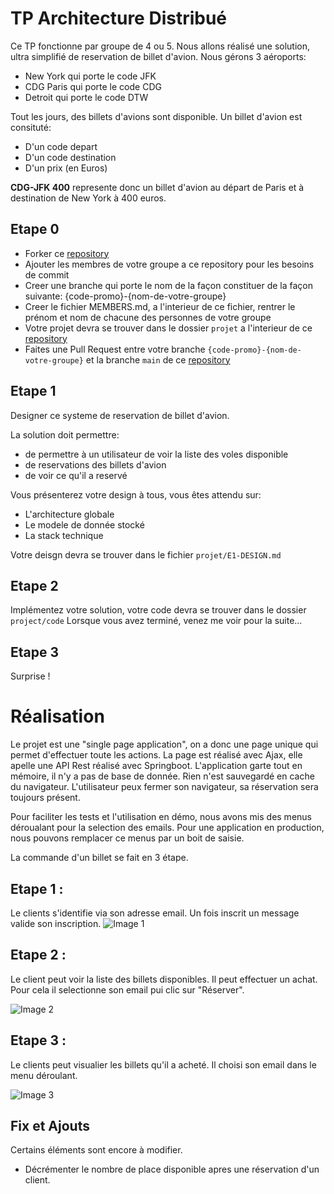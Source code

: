 # TP Architecture Distribué

Ce TP fonctionne par groupe de 4 ou 5.
Nous allons réalisé une solution, ultra simplifié de reservation de billet d'avion.
Nous gérons 3 aéroports:
- New York qui porte le code JFK
- CDG Paris qui porte le code CDG
- Detroit qui porte le code DTW

Tout les jours, des billets d'avions sont disponible.
Un billet d'avion est consituté:
- D'un code depart
- D'un code destination
- D'un prix (en Euros)

__CDG-JFK 400__ represente donc un billet d'avion au départ de Paris et à destination de New York à 400 euros.

## Etape 0

- Forker ce [repository](https://github.com/ESIEA-Distributed-Architecture/tp-architecture)
- Ajouter les membres de votre groupe a ce repository pour les besoins de commit
- Creer une branche qui porte le nom de la façon constituer de la façon suivante: {code-promo}-{nom-de-votre-groupe}
- Creer le fichier MEMBERS.md, a l'interieur de ce fichier, rentrer le prénom et nom de chacune des personnes de votre groupe
- Votre projet devra se trouver dans le dossier ```projet``` a l'interieur de ce [repository](https://github.com/ESIEA-Distributed-Architecture/tp-architecture)
- Faites une Pull Request entre votre branche ```{code-promo}-{nom-de-votre-groupe}``` et la branche ```main``` de ce [repository](https://github.com/ESIEA-Distributed-Architecture/tp-architecture)

## Etape 1

Designer ce systeme de reservation de billet d'avion.

La solution doit permettre:
- de permettre à un utilisateur de voir la liste des voles disponible
- de reservations des billets d'avion 
- de voir ce qu'il a reservé

Vous présenterez votre design à tous, vous êtes attendu sur:
- L'architecture globale
- Le modele de donnée stocké
- La stack technique

Votre deisgn devra se trouver dans le fichier ```projet/E1-DESIGN.md```

## Etape 2

Implémentez votre solution, votre code devra se trouver dans le dossier ```project/code```
Lorsque vous avez terminé, venez me voir pour la suite...

## Etape 3

Surprise !

# Réalisation 

Le projet est une "single page application", on a donc une page unique qui permet d'effectuer toute les actions.
La page est réalisé avec Ajax, elle apelle une API Rest réalisé avec Springboot.
L'application garte tout en mémoire, il n'y a pas de base de donnée.
Rien n'est sauvegardé en cache du navigateur. L'utilisateur peux fermer son navigateur, sa réservation sera toujours présent.

Pour faciliter les tests et l'utilisation en démo, nous avons mis des menus déroualant pour la selection des emails.
Pour une application en production, nous pouvons remplacer ce menus par un boit de saisie.

La commande d'un billet se fait en 3 étape.

## Etape 1 :

Le clients s'identifie via son adresse email.
Un fois inscrit un message valide son inscription.
![Image 1](https://puu.sh/GX8On.png)

## Etape 2 :

Le client peut voir la liste des billets disponibles.
Il peut effectuer un achat. Pour cela il selectionne son email pui clic sur "Réserver".

![Image 2](https://puu.sh/GX8Si.png)

## Etape 3 :

Le clients peut visualier les billets qu'il a acheté. 
Il choisi son email dans le menu déroulant.


![Image 3](https://puu.sh/GX8Tp.png)

## Fix et Ajouts 

Certains éléments sont encore à modifier.
  - Décrémenter le nombre de place disponible apres une réservation d'un client.
